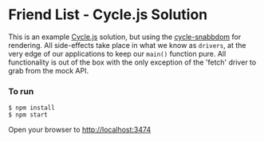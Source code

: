 # Friend List - Cycle.js Solution

This is an example [Cycle.js](https://github.com/cyclejs) solution, but using
the [cycle-snabbdom](https://github.com/tylors/cycle-snabbdom) for rendering.
All side-effects take place in what we know as `drivers`, at the very edge of
our applications to keep our `main()` function pure. All functionality is out
of the box with the only exception of the 'fetch' driver to grab from the mock
API.

### To run
```shell
$ npm install
$ npm start
```
Open your browser to [http://localhost:3474](http://localhost:3474)
